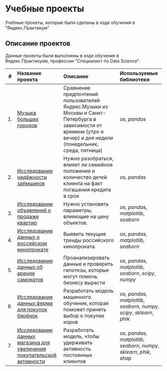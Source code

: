 # Учебные проекты
Учебные проекты, которые были сделаны в ходе обучения в "Яндекс.Практикум"

## Описание проектов

Данные проекты были выполнены в ходе обучения в Яндекс.Практикуме, профессии "Специалист по Data Science".

| #    | Название проекта | Описание | Используемые библиотеки | 
| ---- | :---------------------- | :---------------------- | :---------------------- |
| 1.   | [Музыка больших городов](big_cities_music) | Сравнение предпочтений пользователей Яндекс.Музыки из Москвы и Санкт-Петербурга в зависимости от времени (утро и вечер) и дня недели (понедельник, среда, пятница)| *os*, *pandas* |
| 2.   | [Исследование надёжности заёмщиков](borrower_reliability_research) | Нужно разобраться, влияет ли семейное положение и количество детей клиента на факт погашения кредита в срок| *os*, *pandas* |
| 3.   | [Исследование объявлений о продаже квартир](research_advertisements_sale_apartments) | Нужно установить параметры, влияющие на цену объектов. | *os*, *pandas*, *matplotlib*, *seaborn* |
| 4.   | [Исследование данных о российском кинопрокате](study_of_russian_film_distribution) | Выявить текущие тренды российского кинопроката. | *os*, *pandas*, *matplotlib*, *seaborn* |
| 5.   | [Исследование данных об аренде самокатов](scooter_rental_research) | Проанализировать данные и проверить гипотезы, которые могут помочь бизнесу вырасти| *os*, *pandas*, *matplotlib*, *seaborn*, *scipy*, *numpy* |
| 6.   | [Исследование данных ферма для покупок берёнок](farmer_cow_purchases) | Разработать модель машинного обучения, которая поможет принять выбор о покупке коров| *os*, *pandas*, *matplotlib*, *seaborn*, *numpy*, *scipy*, *sklearn*, *phik* |
| 7.   | [Исследование данных магазина для увеличения покупательской активности](research_market) | Разработать модель, чтобы удерживать активность постоянных клиентов| *os*, *pandas*, *matplotlib*, *seaborn*, *numpy*, *sklearn*, *phik*, *shap* |